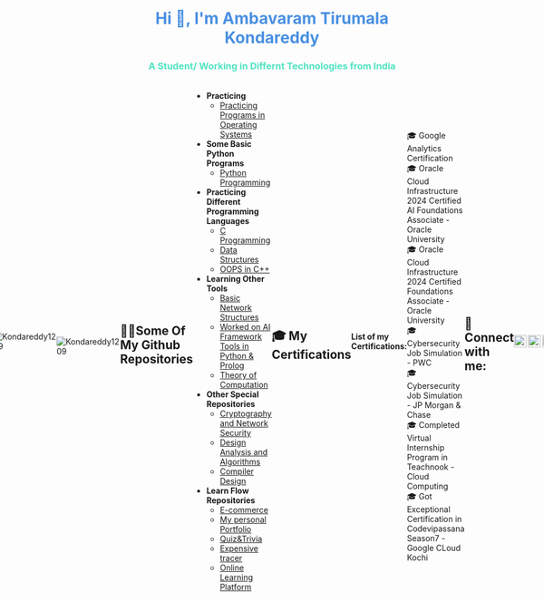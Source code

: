 <h1 align="center" style="color: #4A90E2;">Hi 👋, I'm Ambavaram Tirumala Kondareddy</h1>
<h3 align="center" style="color: #50E3C2;">A Student/ Working in Differnt Technologies  from India</h3>

<div style="display: flex; justify-content: center; align-items: center; margin: 20px;">
    <div style="border: 5px solid #FF5733; border-radius: 50%; overflow: hidden; width: 120px; height: 120px;">
       
</div>

<p align="left">
    <img src="https://komarev.com/ghpvc/?username=Kondareddy1209&label=Profile%20views&color=FF5733&style=flat" alt="Kondareddy1209" />
</p>

<p>&nbsp;
    <img align="center" src="https://github-readme-stats.vercel.app/api?username=Kondareddy1209&show_icons=true&locale=en&bg_color=FFFFFF&title_color=4A90E2&text_color=000000" alt="Kondareddy1209" />
</p>

<h2>👨‍💻Some Of My Github Repositories</h2>

- <b>Practicing</b>
  - <a href="https://github.com/Kondareddy1209/operating-system">Practicing Programs in Operating Systems</a>
- <b>Some Basic Python Programs</b>
  - <a href="https://github.com/Kondareddy1209/python-programming-for-django-frame-work">Python Programming</a>
- <b>Practicing Different Programming Languages</b>
  - <a href="https://github.com/Kondareddy1209/c-programming">C Programming</a> 
  - <a href="https://github.com/Kondareddy1209/CSA0344-Data-Structures">Data Structures</a>
  - <a href="https://github.com/Kondareddy1209/DSA0164">OOPS in C++</a>
- <b>Learning Other Tools</b>
  - <a href="https://github.com/Kondareddy1209/CSA-0730---Computer-Networks">Basic Network Structures</a>
  - <a href="https://github.com/Kondareddy1209/CSA1748-Artifical-intelligence">Worked on AI Framework Tools in Python & Prolog</a>
  - <a href="https://github.com/Kondareddy1209/CSA1363-TOC">Theory of Computation</a>
- <b>Other Special Repositories</b>
  - <a href="https://github.com/Kondareddy1209/CSA5141-cryptography-and-network-security">Cryptography and Network Security</a>
  - <a href="https://github.com/Kondareddy1209/CSA0636-DAA">Design Analysis and Algorithms</a>
  - <a href="https://github.com/Kondareddy1209/CSA1456-Compilier-design">Compiler Design</a>
- <b>Learn Flow Repositories</b>
  - <a href="https://github.com/Kondareddy1209/LEARNFLOW---Web-development/tree/main/E-commerce">E-commerce</a>
  - <a href="https://github.com/Kondareddy1209/LEARNFLOW---Web-development/tree/main/Portfolio">My personal Portfolio</a>
  - <a href="https://github.com/Kondareddy1209/LEARNFLOW---Web-development/tree/main/Quiz">Quiz&Trivia</a>
  - <a href="https://github.com/Kondareddy1209/LEARNFLOW---Web-development/tree/main/expensive%20tracer">Expensive tracer</a>
  - <a href="https://github.com/Kondareddy1209/LEARNFLOW---Web-development/tree/main/online%20learning%20platform">Online Learning Platform</a>

<h2>🎓 My Certifications</h2>
<b>List of my Certifications:</b><br>
🎓 Google Analytics Certification <br>
🎓 Oracle Cloud Infrastructure 2024 Certified AI Foundations Associate - Oracle University <br>
🎓 Oracle Cloud Infrastructure 2024 Certified Foundations Associate - Oracle University <br>
🎓 Cybersecurity Job Simulation - PWC <br>
🎓 Cybersecurity Job Simulation - JP Morgan & Chase <br>
🎓 Completed Virtual Internship Program in Teachnook - Cloud Computing <br>
🎓 Got Exceptional Certification in Codevipassana Season7 -Google CLoud Kochi <br>



<h2>🤳 Connect with me:</h2>

<a href="https://www.linkedin.com/in/ambavaram-tirumala-kondareddy-b68851275/" target="_blank">
  <img align="left" alt="Kondareddy | LinkedIn" width="22px" src="https://cdn.jsdelivr.net/npm/simple-icons@v3/icons/linkedin.svg" style="color: white;" />
</a>

<a href="https://www.instagram.com/mr_konda_reddy.c_18/" target="_blank">
  <img align="left" alt="Kondareddy | Instagram" width="22px" src="https://cdn.jsdelivr.net/npm/simple-icons@v3/icons/instagram.svg" style="color: white;" />
</a>

<a href="https://github.com/Kondareddy1209" target="_blank">
  <img align="left" alt="Kondareddy | GitHub" width="22px" src="https://cdn.jsdelivr.net/npm/simple-icons@v3/icons/github.svg" style="color: white;" />
</a>
<br/>

<!-- This is the README file for your GitHub profile -->

<!-- This is the README file for your GitHub profile -->

<!-- This is the README file for your GitHub profile -->


<!--
**Kondareddy1209** is a ✨ _special_ ✨ repository because its `README.md` (this file) appears on your GitHub profile.

Here are some ideas to get you started:

- 🔭 I’m currently working on ...
- 🌱 I’m currently learning ...
- 👯 I’m looking to collaborate on ...
- 🤔 I’m looking for help with ...
- 💬 Ask me about ...
- 📫 How to reach me: ...
- 😄 Pronouns: ...
- ⚡ Fun fact: ...
-->
